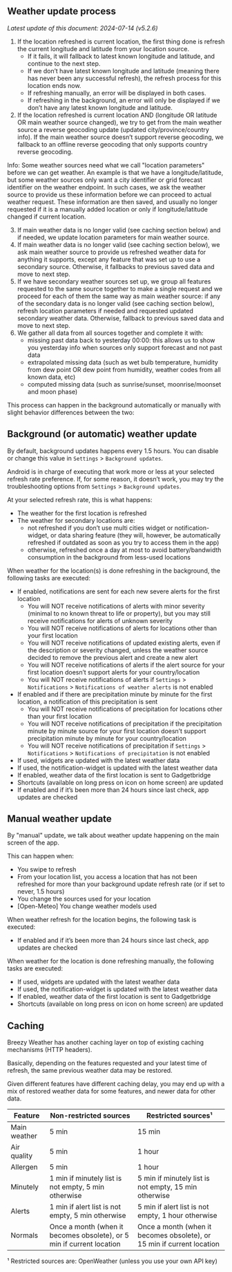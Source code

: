 ## Weather update process

*Latest update of this document: 2024-07-14 (v5.2.6)*

1. If the location refreshed is current location, the first thing done is refresh the current longitude and latitude from your location source.
    - If it fails, it will fallback to latest known longitude and latitude, and continue to the next step.
    - If we don’t have latest known longitude and latitude (meaning there has never been any successful refresh), the refresh process for this location ends now.
    - If refreshing manually, an error will be displayed in both cases.
    - If refreshing in the background, an error will only be displayed if we don’t have any latest known longitude and latitude.
2. If the location refreshed is current location AND (longitude OR latitude OR main weather source changed), we try to get from the main weather source a reverse geocoding update (updated city/province/country info). If the main weather source doesn’t support reverse geocoding, we fallback to an offline reverse geocoding that only supports country reverse geocoding.

Info: Some weather sources need what we call "location parameters" before we can get weather. An example is that we have a longitude/latitude, but some weather sources only want a city identifier or grid forecast identifier on the weather endpoint. In such cases, we ask the weather source to provide us these information before we can proceed to actual weather request. These information are then saved, and usually no longer requested if it is a manually added location or only if longitude/latitude changed if current location.

3. If main weather data is no longer valid (see caching section below) and if needed, we update location parameters for main weather source.
4. If main weather data is no longer valid (see caching section below), we ask main weather source to provide us refreshed weather data for anything it supports, except any feature that was set up to use a secondary source. Otherwise, it fallbacks to previous saved data and move to next step.
5. If we have secondary weather sources set up, we group all features requested to the same source together to make a single request and we proceed for each of them the same way as main weather source: if any of the secondary data is no longer valid (see caching section below), refresh location parameters if needed and requested updated secondary weather data. Otherwise, fallback to previous saved data and move to next step.
6. We gather all data from all sources together and complete it with:
    - missing past data back to yesterday 00:00: this allows us to show you yesterday info when sources only support forecast and not past data
    - extrapolated missing data (such as wet bulb temperature, humidity from dew point OR dew point from humidity, weather codes from all known data, etc)
    - computed missing data (such as sunrise/sunset, moonrise/moonset and moon phase)

This process can happen in the background automatically or manually with slight behavior differences between the two:


## Background (or automatic) weather update

By default, background updates happens every 1.5 hours. You can disable or change this value in `Settings` > `Background updates`.

Android is in charge of executing that work more or less at your selected refresh rate preference. If, for some reason, it doesn’t work, you may try the troubleshooting options from `Settings` > `Background updates`.

At your selected refresh rate, this is what happens:
- The weather for the first location is refreshed
- The weather for secondary locations are:
  - not refreshed if you don’t use multi cities widget or notification-widget, or data sharing feature (they will, however, be automatically refreshed if outdated as soon as you try to access them in the app)
  - otherwise, refreshed once a day at most to avoid battery/bandwidth consumption in the background from less-used locations

When weather for the location(s) is done refreshing in the background, the following tasks are executed:
- If enabled, notifications are sent for each new severe alerts for the first location
    - You will NOT receive notifications of alerts with minor severity (minimal to no known threat to life or property), but you may still receive notifications for alerts of unknown severity
    - You will NOT receive notifications of alerts for locations other than your first location
    - You will NOT receive notifications of updated existing alerts, even if the description or severity changed, unless the weather source decided to remove the previous alert and create a new alert
    - You will NOT receive notifications of alerts if the alert source for your first location doesn’t support alerts for your country/location
    - You will NOT receive notifications of alerts if `Settings` > `Notifications` > `Notifications of weather alerts` is not enabled
- If enabled and if there are precipitation minute by minute for the first location, a notification of this precipitation is sent
    - You will NOT receive notifications of precipitation for locations other than your first location
    - You will NOT receive notifications of precipitation if the precipitation minute by minute source for your first location doesn’t support precipitation minute by minute for your country/location
    - You will NOT receive notifications of precipitation if `Settings` > `Notifications` > `Notifications of precipitation` is not enabled
- If used, widgets are updated with the latest weather data
- If used, the notification-widget is updated with the latest weather data
- If enabled, weather data of the first location is sent to Gadgetbridge
- Shortcuts (available on long press on icon on home screen) are updated
- If enabled and if it’s been more than 24 hours since last check, app updates are checked


## Manual weather update

By "manual" update, we talk about weather update happening on the main screen of the app.

This can happen when:
- You swipe to refresh
- From your location list, you access a location that has not been refreshed for more than your background update refresh rate (or if set to never, 1.5 hours)
- You change the sources used for your location
- [Open-Meteo] You change weather models used

When weather refresh for the location begins, the following task is executed:
- If enabled and if it’s been more than 24 hours since last check, app updates are checked

When weather for the location is done refreshing manually, the following tasks are executed:
- If used, widgets are updated with the latest weather data
- If used, the notification-widget is updated with the latest weather data
- If enabled, weather data of the first location is sent to Gadgetbridge
- Shortcuts (available on long press on icon on home screen) are updated


## Caching

Breezy Weather has another caching layer on top of existing caching mechanisms (HTTP headers).

Basically, depending on the features requested and your latest time of refresh, the same previous weather data may be restored.

Given different features have different caching delay, you may end up with a mix of restored weather data for some features, and newer data for other data.

| Feature      | Non-restricted sources                                                | Restricted sources¹                                                    |
|--------------|-----------------------------------------------------------------------|------------------------------------------------------------------------|
| Main weather | 5 min                                                                 | 15 min                                                                 |
| Air quality  | 5 min                                                                 | 1 hour                                                                 |
| Allergen     | 5 min                                                                 | 1 hour                                                                 |
| Minutely     | 1 min if minutely list is not empty, 5 min otherwise                  | 5 min if minutely list is not empty, 15 min otherwise                  |
| Alerts       | 1 min if alert list is not empty, 5 min otherwise                     | 5 min if alert list is not empty, 1 hour otherwise                     |
| Normals      | Once a month (when it becomes obsolete), or 5 min if current location | Once a month (when it becomes obsolete), or 15 min if current location |

¹ Restricted sources are: OpenWeather (unless you use your own API key)

